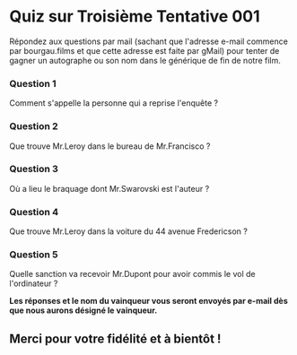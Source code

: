 # Quiz sur Troisième Tentative 001

Répondez aux questions par mail (sachant que l'adresse e-mail commence par bourgau.films et que cette adresse est faite par gMail) pour tenter de gagner un autographe ou son nom dans le générique de fin de notre film.  

### Question 1

Comment s'appelle la personne qui a reprise l'enquête ?

### Question 2

Que trouve Mr.Leroy dans le bureau de Mr.Francisco ?

### Question 3

Où a lieu le braquage dont Mr.Swarovski est l'auteur ?

### Question 4

Que trouve Mr.Leroy dans la voiture du 44 avenue Fredericson ?

### Question 5

Quelle sanction va recevoir Mr.Dupont pour avoir commis le vol de l'ordinateur ?

**Les réponses et le nom du vainqueur vous seront envoyés par e-mail dès que nous aurons désigné le vainqueur.** 

## Merci pour votre fidélité et à bientôt !
